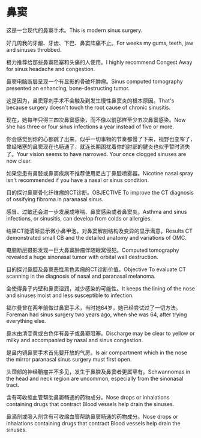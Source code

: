 # 鼻窦

<p><span class="chinese">这是一台现代的鼻窦手术。</span><span class="english">This is modern sinus surgery.</span></p>

<p><span class="chinese">好几周我的牙龈、牙齿、下巴、鼻窦阵痛不止。</span><span class="english">For weeks my gums, teeth, jaw and sinuses throbbed.</span></p>

<p><span class="chinese">极力推荐给那些鼻窦阻塞和头痛的人使用。</span><span class="english">I highly recommend Congest Away for sinus headache and congestion.</span></p>

<p><span class="chinese">鼻窦电脑断层呈现一个有显影的骨破坏肿瘤。</span><span class="english">Sinus computed tomography presented an enhancing, bone-destructing tumor.</span></p>

<p><span class="chinese">这是因为，鼻窦穿刺手术不会触及到发生慢性鼻窦炎的根本原因。</span><span class="english">That's because surgery doesn't touch the root cause of chronic sinusitis.</span></p>

<p><span class="chinese">现在，她每年只得三四次鼻窦感染，而不像以前那样至少五次鼻窦感染。</span><span class="english">Now she has three or four sinus infections a year instead of five or more.</span></p>

<p><span class="chinese">你会感觉到你的心都跳了出来，似乎一切事物的节奏都慢了下来，视野也变窄了，曾经堵塞的鼻窦现在也畅通了，就连长期困扰着你的肘部的腱炎也似乎暂时消失了。</span><span class="english">Your vision seems to have narrowed. Your once clogged sinuses are now clear.</span></p>

<p><span class="chinese">如果您患有鼻腔或鼻窦疾病不推荐使用尼古丁鼻腔喷雾器。</span><span class="english">Nicotine nasal spray isn't recommended if you have a nasal or sinus condition.</span></p>

<p><span class="chinese">目的探讨鼻窦骨化纤维瘤的CT诊断。</span><span class="english">OBJECTIVE To improve the CT diagnosis of ossifying fibroma in paranasal sinus.</span></p>

<p><span class="chinese">感冒、过敏还会进一步发展成哮喘、鼻窦感染或者鼻窦炎。</span><span class="english">Asthma and sinus infections, or sinusitis, can develop from colds or allergies.</span></p>

<p><span class="chinese">结果CT能清晰显示微小鼻甲泡，对鼻窦解剖结构及变异的显示满意。</span><span class="english">Results CT demonstrated small CB and the detailed anatomy and variations of OMC.</span></p>

<p><span class="chinese">电脑断层摄影发现一巨大鼻窦肿瘤伴随眼窝侵犯。</span><span class="english">Computed tomography revealed a huge sinonasal tumor with orbital wall destruction.</span></p>

<p><span class="chinese">目的探讨鼻腔及鼻窦恶性黑色素瘤的CT诊断价值。</span><span class="english">Objective To evaluate CT scanning in the diagnosis of nasal and paranasal melanoma.</span></p>

<p><span class="chinese">会使得鼻子内壁和鼻窦湿润，减少感染的可能性。</span><span class="english">It keeps the lining of the nose and sinuses moist and less susceptible to infection.</span></p>

<p><span class="chinese">福尔曼曾在两年前做过鼻窦手术，当时她64岁，她已经尝试过了一切方法。</span><span class="english">Foreman had sinus surgery two years ago, when she was 64, after trying everything else.</span></p>

<p><span class="chinese">鼻水由清变黄或白色伴有鼻子或鼻窦阻塞。</span><span class="english">Discharge may be clear to yellow or milky and accompanied by nasal and sinus congestion.</span></p>

<p><span class="chinese">是鼻内镜鼻窦手术首先要开放的气房。</span><span class="english">Is air compartment which in the nose the mirror paranasal sinus surgery must first open.</span></p>

<p><span class="chinese">头颈部的神经鞘瘤并不多见，发生于鼻腔及鼻窦者更属罕有。</span><span class="english">Schwannomas in the head and neck region are uncommon, especially from the sinonasal tract.</span></p>

<p><span class="chinese">含有可收缩血管帮助鼻窦畅通的药物成分。</span><span class="english">Nose drops or inhalations containing drugs that contract Blood vessels help drain the sinuses.</span></p>

<p><span class="chinese">鼻滴剂或吸入剂含有可收缩血管帮助鼻窦畅通的药物成分。</span><span class="english">Nose drops or inhalations containing drugs that contract Blood vessels help drain the sinuses.</span></p>

